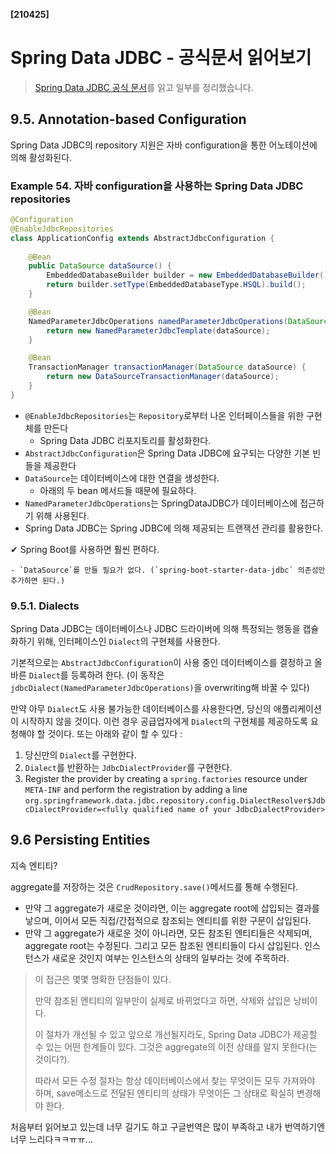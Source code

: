 **[210425]**





# Spring Data JDBC - 공식문서 읽어보기

> [Spring Data JDBC 공식 문서](https://docs.spring.io/spring-data/jdbc/docs/current/reference/html/#jdbc.repositories)를 읽고 일부를 정리했습니다.

## 9.5. Annotation-based Configuration

Spring Data JDBC의 repository 지원은 자바 configuration을 통한 어노테이션에 의해 활성화된다.

### Example 54. 자바 configuration을 사용하는 Spring Data JDBC repositories

```java
@Configuration
@EnableJdbcRepositories                                                                
class ApplicationConfig extends AbstractJdbcConfiguration {      
    
    @Bean
    public DataSource dataSource() {  
        EmbeddedDatabaseBuilder builder = new EmbeddedDatabaseBuilder();
        return builder.setType(EmbeddedDatabaseType.HSQL).build();
    }

    @Bean
    NamedParameterJdbcOperations namedParameterJdbcOperations(DataSource dataSource) { 
        return new NamedParameterJdbcTemplate(dataSource);
    }

    @Bean
    TransactionManager transactionManager(DataSource dataSource) {    
        return new DataSourceTransactionManager(dataSource);
    }
}
```

- `@EnableJdbcRepositories`는 `Repository`로부터 나온 인터페이스들을 위한 구현체를 만든다
  - Spring Data JDBC 리포지토리를 활성화한다.
- `AbstractJdbcConfiguration`은 Spring Data JDBC에 요구되는 다양한 기본 빈들을 제공한다
- `DataSource`는 데이터베이스에 대한 연결을 생성한다.
  - 아래의 두 bean 메서드들 때문에 필요하다.
- `NamedParameterJdbcOperations`는 SpringDataJDBC가 데이터베이스에 접근하기 위해 사용된다.
- Spring Data JDBC는 Spring JDBC에 의해 제공되는 트랜잭션 관리를 활용한다.

✔ Spring Boot를 사용하면 훨씬 편하다.

	- `DataSource`를 만들 필요가 없다. (`spring-boot-starter-data-jdbc` 의존성만 추가하면 된다.)

### 9.5.1. Dialects

Spring Data JDBC는 데이터베이스나 JDBC 드라이버에 의해 특정되는 행동을 캡슐화하기 위해,  인터페이스인 `Dialect`의 구현체를 사용한다.

기본적으로는 `AbstractJdbcConfiguration`이 사용 중인 데이터베이스를 결정하고 올바른 `Dialect`를 등록하려 한다.
(이 동작은 `jdbcDialect(NamedParameterJdbcOperations)`을 overwriting해 바꿀 수 있다)

만약 아무 `Dialect`도 사용 불가능한 데이터베이스를 사용한다면, 당신의 애플리케이션이 시작하지 않을 것이다. 이런 경우 공급업자에게 `Dialect`의 구현체를 제공하도록 요청해야 할 것이다. 또는 아래와 같이 할 수 있다 :

1. 당신만의 `Dialect`를 구현한다.
2. `Dialect`를 반환하는 `JdbcDialectProvider`를 구현한다.
3. Register the provider by creating a `spring.factories` resource under `META-INF` and perform the registration by adding a line
   `org.springframework.data.jdbc.repository.config.DialectResolver$JdbcDialectProvider=<fully qualified name of your JdbcDialectProvider>`

## 9.6 Persisting Entities

지속 엔티티?

aggregate를 저장하는 것은 `CrudRepository.save()`메서드를 통해 수행된다.

- 만약 그 aggregate가 새로운 것이라면, 이는 aggregate root에 삽입되는 결과를 낳으며, 이어서 모든 직접/간접적으로 참조되는 엔티티를 위한 구문이 삽입된다.
- 만약 그 aggregate가 새로운 것이 아니라면, 모든 참조된 엔티티들은 삭제되며, aggregate root는 수정된다. 그리고 모든 참조된 엔티티들이 다시 삽입된다. 인스턴스가 새로운 것인지 여부는 인스턴스의 상태의 일부라는 것에 주목하라.

> 이 접근은 몇몇 명확한 단점들이 있다. 
>
> 만약 참조된 엔티티의 일부만이 실제로 바뀌었다고 하면, 삭제와 삽입은 낭비이다.
>
> 이 절차가 개선될 수 있고 앞으로 개선될지라도, Spring Data JDBC가 제공할 수 있는 어떤 한계들이 있다. 그것은 aggregate의 이전 상태를 알지 못한다(는 것이다?).
>
> 따라서 모든 수정 절차는 항상 데이터베이스에서 찾는 무엇이든 모두 가져와야 하며, save메소드로 전달된 엔티티의 상태가 무엇이든 그 상태로 확실히 변경해야 한다.



처음부터 읽어보고 있는데 너무 길기도 하고 구글번역은 많이 부족하고 내가 번역하기엔 너무 느리다ㅋㅋㅠㅠ...


